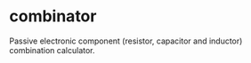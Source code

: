 # combinator
Passive electronic component (resistor, capacitor and inductor) combination calculator.
